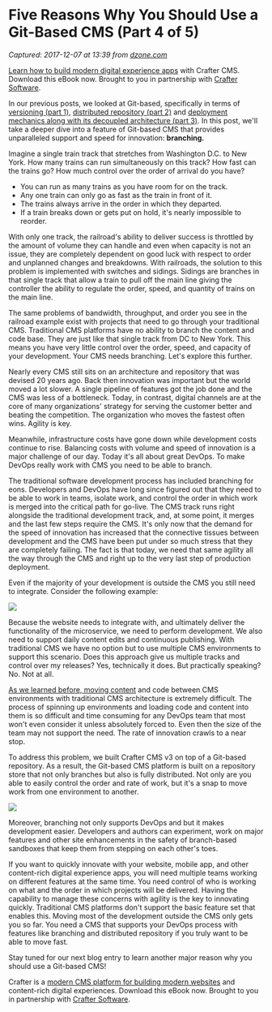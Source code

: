 # Five Reasons Why You Should Use a Git-Based CMS (Part 4 of 5)

_Captured: 2017-12-07 at 13:39 from [dzone.com](https://dzone.com/articles/five-reasons-why-you-should-use-a-git-based-cms-pa-3?edition=342109&utm_source=Zone%20Newsletter&utm_medium=email&utm_campaign=web%20dev%202017-12-07)_

[Learn how to build modern digital experience apps](https://dzone.com/go?i=190130&u=http%3A%2F%2Fwww.craftersoftware.com%2Fresources%2Flp%3Fid%3D%2Fmodern-web-dev-with-java%26t%3Deb) with Crafter CMS. Download this eBook now. Brought to you in partnership with [Crafter Software](https://dzone.com/go?i=190130&u=http%3A%2F%2Fwww.craftersoftware.com%2Fresources%2Flp%3Fid%3D%2Fmodern-web-dev-with-java%26t%3Deb).

In our previous posts, we looked at Git-based, specifically in terms of [versioning (part 1)](https://dzone.com/articles/five-reasons-why-you-should-use-a-git-based-cms-pa), [distributed repository (part 2)](https://dzone.com/articles/five-reasons-why-you-should-use-a-git-based-cms-pa-1) and [deployment mechanics along with its decoupled architecture (part 3)](https://dzone.com/articles/five-reasons-why-you-should-use-a-git-based-cms-pa-2). In this post, we'll take a deeper dive into a feature of Git-based CMS that provides unparalleled support and speed for innovation: **branching.**

Imagine a single train track that stretches from Washington D.C. to New York. How many trains can run simultaneously on this track? How fast can the trains go? How much control over the order of arrival do you have?

  * You can run as many trains as you have room for on the track.
  * Any one train can only go as fast as the train in front of it.
  * The trains always arrive in the order in which they departed.
  * If a train breaks down or gets put on hold, it's nearly impossible to reorder.

With only one track, the railroad's ability to deliver success is throttled by the amount of volume they can handle and even when capacity is not an issue, they are completely dependent on good luck with respect to order and unplanned changes and breakdowns. With railroads, the solution to this problem is implemented with switches and sidings. Sidings are branches in that single track that allow a train to pull off the main line giving the controller the ability to regulate the order, speed, and quantity of trains on the main line.

The same problems of bandwidth, throughput, and order you see in the railroad example exist with projects that need to go through your traditional CMS. Traditional CMS platforms have no ability to branch the content and code base. They are just like that single track from DC to New York. This means you have very little control over the order, speed, and capacity of your development. Your CMS needs branching. Let's explore this further.

Nearly every CMS still sits on an architecture and repository that was devised 20 years ago. Back then innovation was important but the world moved a lot slower. A single pipeline of features got the job done and the CMS was less of a bottleneck. Today, in contrast, digital channels are at the core of many organizations' strategy for serving the customer better and beating the competition. The organization who moves the fastest often wins. Agility is key.

Meanwhile, infrastructure costs have gone down while development costs continue to rise. Balancing costs with volume and speed of innovation is a major challenge of our day. Today it's all about great DevOps. To make DevOps really work with CMS you need to be able to branch.

The traditional software development process has included branching for eons. Developers and DevOps have long since figured out that they need to be able to work in teams, isolate work, and control the order in which work is merged into the critical path for go-live. The CMS track runs right alongside the traditional development track, and, at some point, it merges and the last few steps require the CMS. It's only now that the demand for the speed of innovation has increased that the connective tissues between development and the CMS have been put under so much stress that they are completely failing. The fact is that today, we need that same agility all the way through the CMS and right up to the very last step of production deployment.

Even if the majority of your development is outside the CMS you still need to integrate. Consider the following example:

![](https://blog.craftercms.org/wp-content/uploads/2017/11/traditional-cms-devops-1-1024x741.jpg)

Because the website needs to integrate with, and ultimately deliver the functionality of the microservice, we need to perform development. We also need to support daily content edits and continuous publishing. With traditional CMS we have no option but to use multiple CMS environments to support this scenario. Does this approach give us multiple tracks and control over my releases? Yes, technically it does. But practically speaking? No. Not at all.

[As we learned before, moving content](https://blog.craftercms.org/2017/11/06/five-reasons-why-you-should-use-a-git-based-cms-part-2-of-5/) and code between CMS environments with traditional CMS architecture is extremely difficult. The process of spinning up environments and loading code and content into them is so difficult and time consuming for any DevOps team that most won't even consider it unless absolutely forced to. Even then the size of the team may not support the need. The rate of innovation crawls to a near stop.

To address this problem, we built Crafter CMS v3 on top of a Git-based repository. As a result, the Git-based CMS platform is built on a repository store that not only branches but also is fully distributed. Not only are you able to easily control the order and rate of work, but it's a snap to move work from one environment to another.

![](https://blog.craftercms.org/wp-content/uploads/2017/11/crafter-cms-devops-1024x745.jpg)

Moreover, branching not only supports DevOps and but it makes development easier. Developers and authors can experiment, work on major features and other site enhancements in the safety of branch-based sandboxes that keep them from stepping on each other's toes.

If you want to quickly innovate with your website, mobile app, and other content-rich digital experience apps, you will need multiple teams working on different features at the same time. You need control of who is working on what and the order in which projects will be delivered. Having the capability to manage these concerns with agility is the key to innovating quickly. Traditional CMS platforms don't support the basic feature set that enables this. Moving most of the development outside the CMS only gets you so far. You need a CMS that supports your DevOps process with features like branching and distributed repository if you truly want to be able to move fast.

Stay tuned for our next blog entry to learn another major reason why you should use a Git-based CMS!

Crafter is a [modern CMS platform for building modern websites](https://dzone.com/go?i=190131&u=http%3A%2F%2Fwww.craftersoftware.com%2Fresources%2Flp%3Fid%3D%2Fmodern-web-dev-with-java%26t%3Deb) and content-rich digital experiences. Download this eBook now. Brought to you in partnership with [Crafter Software](https://dzone.com/go?i=190131&u=http%3A%2F%2Fwww.craftersoftware.com%2Fresources%2Flp%3Fid%3D%2Fmodern-web-dev-with-java%26t%3Deb).
